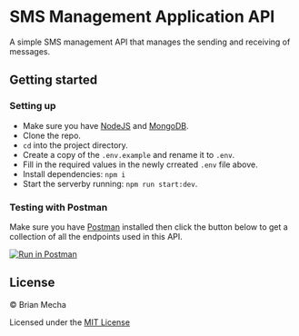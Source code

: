 # SMS Management Application API
A simple SMS management API that manages the sending and receiving of messages.

## Getting started
### Setting up
- Make sure you have [NodeJS](https://nodejs.org/) and [MongoDB](https://www.mongodb.com/).
- Clone the repo.
- `cd` into the project directory.
- Create a copy of the `.env.example` and rename it to `.env`.
- Fill in the required values in the newly crreated `.env` file above.
- Install dependencies: `npm i`
- Start the serverby running: `npm run start:dev`.

### Testing with Postman
Make sure you have [Postman](https://getpostman.com/) installed then click the button below to get a collection of all the endpoints used in this API.

[![Run in Postman](https://run.pstmn.io/button.svg)](https://app.getpostman.com/run-collection/14c9afe7be094173c1c0)


## License

&copy; Brian Mecha

Licensed under the [MIT License](https://github.com/brian-mecha/sms-manager-api/blob/master/LICENSE)
